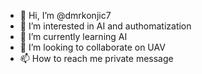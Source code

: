 - 👋 Hi, I’m @dmrkonjic7
- 👀 I’m interested in AI and authomatization
- 🌱 I’m currently learning AI
- 💞️ I’m looking to collaborate on UAV
- 📫 How to reach me private message

<!---
dmrkonjic7/dmrkonjic7 is a ✨ special ✨ repository because its `README.md` (this file) appears on your GitHub profile.
You can click the Preview link to take a look at your changes.
--->
